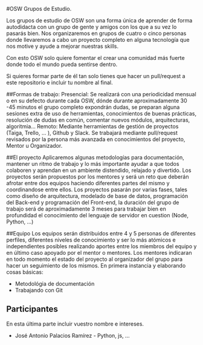 #OSW Grupos de Estudio. 

Los grupos de estudio de OSW son una forma única de aprender de forma autodidacta
con un grupo de gente y amigos con los que a su vez lo pasarás bien. Nos organizaremos
en grupos de cuatro o cinco personas donde llevaremos a cabo un proyecto completo en alguna
tecnología que nos motive y ayude a mejorar nuestras skills.

Con esto OSW solo quiere fomentar el crear una comunidad más fuerte donde todo el mundo pueda
sentirse dentro.

Si quieres formar parte de él tan solo tienes que hacer un pull/request a este repositorio e incluir tu nombre al final.

##Formas de trabajo:
Presencial: Se realizará con una periodicidad mensual o en su defecto durante cada OSW, dónde durante aproximadamente 30 -45 minutos el grupo completo expondrán dudas, se preparan alguna sesiones extra de uso de herramientas, conocimientos de buenas prácticas, resolución de dudas en común, comentar nuevos módulos, arquitecturas, algoritmia...
Remoto: Mediante herramientas de gestión de proyectos (Taiga, Trello, ... ), Github y Slack. Se trabajará mediante pull/request revisados por la persona más avanzada en conocimientos del proyecto, Mentor u Organizador.

##El proyecto
Aplicaremos algunas metodologías para documentación, mantener un ritmo de trabajo y lo más importante ayudar a que todos colaboren y aprendan en un ambiente distendido, relajado y divertido.
Los proyectos serán propuestos por los mentores y será un reto que deberán afrotar entre dos equipos haciendo diferentes partes del mismo y coordinandose entre ellos. Los proyectos pasarán por varias fases, tales como diseño de arquitectura, modelado de base de datos, programación del Back-end y programación del Front-end, la duración del grupo de trabajo será de aproximadamente 3 meses para trabajar bien en profundidad el conocimiento del lenguaje de servidor en cuestion (Node, Python, ...)

##Equipo
Los equipos serán distribuidos entre 4 y 5 personas de diferentes perfiles, diferentes niveles de conocimiento y ser lo más atómicos e independientes posibles realizando aportes entre los miembros del equipo y en último caso apoyado por el mentor o mentores. Los mentores indicaran en todo momento el estado del proyecto al organizador del grupo para hacer un seguimiento de los mismos.
En primera instancia y elaborando cosas básicas:
- Metodológia de documentación
- Trabajando con Git

## Participantes
En esta última parte incluir vuestro nombre e intereses.

- José Antonio Palacios Ramírez - Python, js, ...



